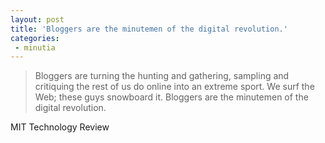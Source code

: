 ```yaml
---
layout: post
title: 'Bloggers are the minutemen of the digital revolution.'
categories:
 - minutia
---
```


> Bloggers are turning the hunting and gathering, sampling and critiquing the rest of us do online into an extreme sport. We surf the Web; these guys snowboard it. Bloggers are the minutemen of the digital revolution.

<a class="dead">MIT Technology Review</a>
